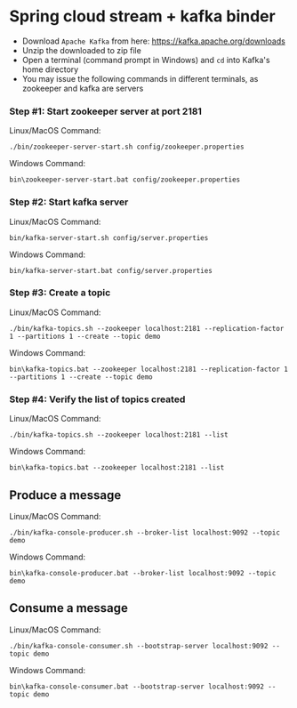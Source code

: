 # Spring cloud stream + kafka binder


* Download `Apache Kafka` from here: https://kafka.apache.org/downloads
* Unzip the downloaded to zip file
* Open a terminal (command prompt in Windows) and `cd` into Kafka's home directory
* You may issue the following commands in different terminals, as zookeeper and kafka are servers


### Step #1: Start zookeeper server at port 2181

Linux/MacOS Command: 

```
./bin/zookeeper-server-start.sh config/zookeeper.properties
```

Windows Command: 

```
bin\zookeeper-server-start.bat config/zookeeper.properties
```

### Step #2: Start kafka server

Linux/MacOS Command: 

```
bin/kafka-server-start.sh config/server.properties
```

Windows Command: 

```
bin/kafka-server-start.bat config/server.properties
```

### Step #3: Create a topic

Linux/MacOS Command: 

````
./bin/kafka-topics.sh --zookeeper localhost:2181 --replication-factor 1 --partitions 1 --create --topic demo
````

Windows Command: 

````
bin\kafka-topics.bat --zookeeper localhost:2181 --replication-factor 1 --partitions 1 --create --topic demo
````

### Step #4: Verify the list of topics created

Linux/MacOS Command: 

````
./bin/kafka-topics.sh --zookeeper localhost:2181 --list
````

Windows Command: 

````
bin\kafka-topics.bat --zookeeper localhost:2181 --list
````

Produce a message
-----------------
Linux/MacOS Command: 

````
./bin/kafka-console-producer.sh --broker-list localhost:9092 --topic demo
````

Windows Command: 

````
bin\kafka-console-producer.bat --broker-list localhost:9092 --topic demo
````

Consume a message
-----------------
Linux/MacOS Command: 

````
./bin/kafka-console-consumer.sh --bootstrap-server localhost:9092 --topic demo
````

Windows Command: 

````
bin\kafka-console-consumer.bat --bootstrap-server localhost:9092 --topic demo
````